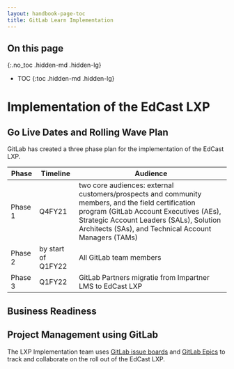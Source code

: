 ```yaml
---
layout: handbook-page-toc
title: GitLab Learn Implementation
---
```


## On this page
{:.no_toc .hidden-md .hidden-lg}

- TOC
{:toc .hidden-md .hidden-lg}


# Implementation of the EdCast LXP


## Go Live Dates and Rolling Wave Plan

GitLab has created a three phase plan for the implementation of the EdCast LXP.

| Phase | Timeline | Audience |
| ----- | ----- | ----- |
| Phase 1 | Q4FY21 | two core audiences: external customers/prospects and community members, and the field certification program (GitLab Account Executives (AEs), Strategic Account Leaders (SALs), Solution Architects (SAs), and Technical Account Managers (TAMs)
| Phase 2 | by start of Q1FY22 | All GitLab team members |
| Phase 3 | Q1FY22 | GitLab Partners migratie from Impartner LMS to EdCast LXP |


## Business Readiness


## Project Management using GitLab

The LXP Implementation team uses [GitLab issue boards](https://gitlab.com/gitlab-com/people-group/learning-development/edcast-lxp-implementation/-/boards) and [GitLab Epics](https://gitlab.com/groups/gitlab-com/-/epics/918) to track and collaborate on the roll out of the EdCast LXP.